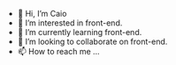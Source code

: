 - 👋 Hi, I’m Caio
- 👀 I’m interested in front-end.
- 🌱 I’m currently learning front-end.
- 💞️ I’m looking to collaborate on front-end.
- 📫 How to reach me ...

<!---
Caio-7-7-7/Caio-7-7-7 is a ✨ special ✨ repository because its `README.md` (this file) appears on your GitHub profile.
You can click the Preview link to take a look at your changes.
--->

